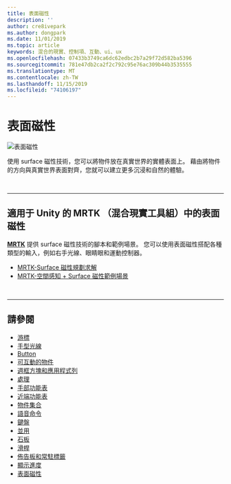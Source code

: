 ```yaml
---
title: 表面磁性
description: ''
author: cre8ivepark
ms.author: dongpark
ms.date: 11/01/2019
ms.topic: article
keywords: 混合的現實、控制項、互動、ui、ux
ms.openlocfilehash: 07433b3749ca6dc62edbc2b7a29f72d582ba5396
ms.sourcegitcommit: 781e47db2ca2f2c792c95e76ac309b44b3535555
ms.translationtype: MT
ms.contentlocale: zh-TW
ms.lasthandoff: 11/15/2019
ms.locfileid: "74106197"
---
```

# <a name="surface-magnetism"></a>表面磁性

![表面磁性](images/UX/MRTK_SurfaceMagnetism.gif)

使用 surface 磁性技術，您可以將物件放在真實世界的實體表面上。 藉由將物件的方向與真實世界表面對齊，您就可以建立更多沉浸和自然的體驗。

<br>

---

## <a name="surface-magnetism-in-mrtkmixed-reality-toolkit-for-unity"></a>適用于 Unity 的 MRTK （混合現實工具組）中的表面磁性
**[MRTK](https://github.com/Microsoft/MixedRealityToolkit-Unity)** 提供 surface 磁性技術的腳本和範例場景。 您可以使用表面磁性搭配各種類型的輸入，例如右手光線、眼睛眼和運動控制器。

* [MRTK-Surface 磁性規劃求解](https://microsoft.github.io/MixedRealityToolkit-Unity/Documentation/README_Solver.html#surfacemagnetism)
* [MRTK-空間感知 + Surface 磁性範例場景](https://github.com/microsoft/MixedRealityToolkit-Unity/blob/mrtk_development/Assets/MixedRealityToolkit.Examples/Demos/Solvers/Scenes/SurfaceMagnetismSpatialAwarenessExample.unity)


<br>

---

## <a name="see-also"></a>請參閱

* [游標](cursors.md)
* [手型光線](point-and-commit.md)
* [Button](button.md)
* [可互動的物件](interactable-object.md)
* [週框方塊和應用程式列](app-bar-and-bounding-box.md)
* [處理](direct-manipulation.md)
* [手部功能表](hand-menu.md)
* [近端功能表](near-menu.md)
* [物件集合](object-collection.md)
* [語音命令](voice-input.md)
* [鍵盤](keyboard.md)
* [並用](tooltip.md)
* [石板](slate.md)
* [滑桿](slider.md)
* [佈告板和常駐標籤](billboarding-and-tag-along.md)
* [顯示進度](progress.md)
* [表面磁性](surface-magnetism.md)